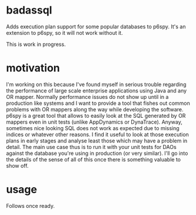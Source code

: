 # badassql
Adds execution plan support for some popular databases to p6spy. It's an extension to p6spy, so it will not work without it.

This is work in progress. 

# motivation 

I'm working on this because I've found myself in serious trouble regarding the performance of large scale enterprise applications using Java and any OR mapper. Normally performance issues do not show up until in a production like systems and I want to provide a tool that fishes out common problems with OR mappers along the way while developing the software. p6spy is a great tool that allows to easily look at the SQL generated by OR mappers even in unit tests (unlike AppDynamics or DynaTrace). Anyway, sometimes nice looking SQL does not work as expected due to missing indices or whatever other reasons. I find it useful to look at those execution plans in early stages and analyse least those which may have a problem in detail. The main use case thus is to run it with your unit tests for DAOs against the database you're using in production (or very similar).
I'll go into the details of the sense of all of this once there is something valuable to show off.

# usage

Follows once ready.

